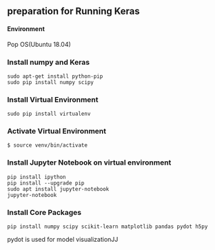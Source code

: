 ## preparation for Running Keras

#### Environment
Pop OS(Ubuntu 18.04)

### Install numpy and Keras

```
sudo apt-get install python-pip  
sudo pip install numpy scipy
```
### Install Virtual Environment
```
sudo pip install virtualenv
```
### Activate Virtual Environment
```
$ source venv/bin/activate
```
### Install Jupyter Notebook on virtual environment
```
pip install ipython
pip install --upgrade pip
sudo apt install jupyter-notebook
jupyter-notebook
```
### Install Core Packages
```
pip install numpy scipy scikit-learn matplotlib pandas pydot h5py
```
pydot is used for model visualizationJJ